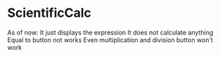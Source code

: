 # ScientificCalc
 As of now: 
  It just displays the expression 
  It does not calculate anything 
  Equal to button not works
  Even multiplication and division button won't work
